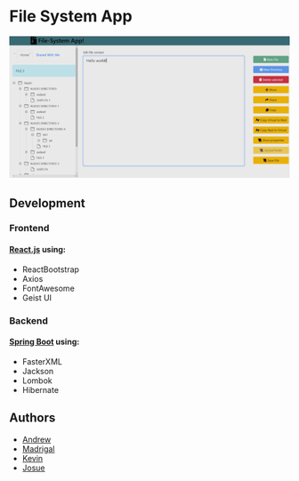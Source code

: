 # File System App
![App demo review](https://github.com/JOSUERV99/file-system-app/blob/main/ss.jpg)

## Development

### Frontend
#### [React.js](https://reactjs.org) using: 
   - ReactBootstrap
   - Axios
   - FontAwesome
   - Geist UI

### Backend
#### [Spring Boot](https://spring.io/projects/spring-boot) using:
   - FasterXML
   - Jackson
   - Lombok
   - Hibernate

## Authors
   - [Andrew](https://github.com/AndrewGutierrezCastro)
   - [Madrigal](https://github.com/madri308)
   - [Kevin](https://github.com/KevinFallas03)
   - [Josue](https://github.com/JOSUERV99)

